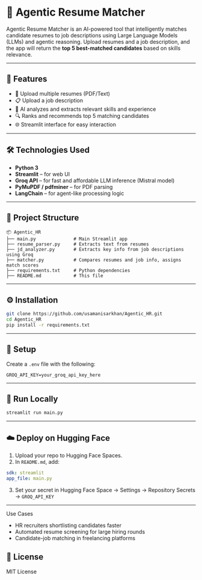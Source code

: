 
# 🧠 Agentic Resume Matcher

Agentic Resume Matcher is an AI-powered tool that intelligently matches candidate resumes to job descriptions using Large Language Models (LLMs) and agentic reasoning. Upload resumes and a job description, and the app will return the **top 5 best-matched candidates** based on skills relevance.

---

## 🚀 Features

- 📄 Upload multiple resumes (PDF/Text)
- 📋 Upload a job description
- 🧠 AI analyzes and extracts relevant skills and experience
- 🔍 Ranks and recommends top 5 matching candidates
- 🌐 Streamlit interface for easy interaction

---

## 🛠️ Technologies Used

- **Python 3**
- **Streamlit** – for web UI
- **Groq API** – for fast and affordable LLM inference (Mistral model)
- **PyMuPDF / pdfminer** – for PDF parsing
- **LangChain** – for agent-like processing logic

---

## 📁 Project Structure

```
📦 Agentic_HR
├── main.py              # Main Streamlit app
├── resume_parser.py     # Extracts text from resumes
├── jd_analyzer.py       # Extracts key info from job descriptions using Groq
├── matcher.py           # Compares resumes and job info, assigns match scores
├── requirements.txt     # Python dependencies
├── README.md            # This file
```

---

## ⚙️ Installation

```bash
git clone https://github.com/usamanisarkhan/Agentic_HR.git
cd Agentic_HR
pip install -r requirements.txt
```

---

## 🔑 Setup

Create a `.env` file with the following:

```env
GROQ_API_KEY=your_groq_api_key_here
```

---

## 🧪 Run Locally

```bash
streamlit run main.py
```

---

## ☁️ Deploy on Hugging Face

1. Upload your repo to Hugging Face Spaces.
2. In `README.md`, add:
```yaml
sdk: streamlit
app_file: main.py
```
3. Set your secret in Hugging Face Space → Settings → Repository Secrets → `GROQ_API_KEY`

---

 Use Cases

- HR recruiters shortlisting candidates faster
- Automated resume screening for large hiring rounds
- Candidate-job matching in freelancing platforms


## 📃 License

MIT License
